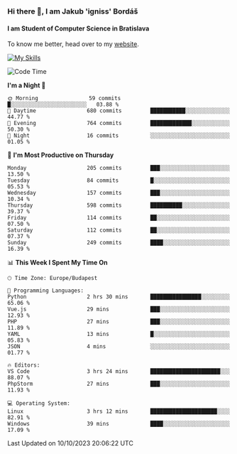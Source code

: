 ### Hi there 👋, I am Jakub 'igniss' Bordáš

#### I am Student of Computer Science in Bratislava
To know me better, head over to my [website](https://bordas.sk).

[![My Skills](https://skillicons.dev/icons?i=js,html,css,figma,svelte,java,kotlin,python,postgresql,typescript,nest,nodejs)](https://bordas.sk)


<!--START_SECTION:waka-->
![Code Time](http://img.shields.io/badge/Code%20Time-1%2C217%20hrs%203%20mins-blue)

**I'm a Night 🦉** 

```text
🌞 Morning                59 commits          █░░░░░░░░░░░░░░░░░░░░░░░░   03.88 % 
🌆 Daytime                680 commits         ███████████░░░░░░░░░░░░░░   44.77 % 
🌃 Evening                764 commits         █████████████░░░░░░░░░░░░   50.30 % 
🌙 Night                  16 commits          ░░░░░░░░░░░░░░░░░░░░░░░░░   01.05 % 
```
📅 **I'm Most Productive on Thursday** 

```text
Monday                   205 commits         ███░░░░░░░░░░░░░░░░░░░░░░   13.50 % 
Tuesday                  84 commits          █░░░░░░░░░░░░░░░░░░░░░░░░   05.53 % 
Wednesday                157 commits         ███░░░░░░░░░░░░░░░░░░░░░░   10.34 % 
Thursday                 598 commits         ██████████░░░░░░░░░░░░░░░   39.37 % 
Friday                   114 commits         ██░░░░░░░░░░░░░░░░░░░░░░░   07.50 % 
Saturday                 112 commits         ██░░░░░░░░░░░░░░░░░░░░░░░   07.37 % 
Sunday                   249 commits         ████░░░░░░░░░░░░░░░░░░░░░   16.39 % 
```


📊 **This Week I Spent My Time On** 

```text
🕑︎ Time Zone: Europe/Budapest

💬 Programming Languages: 
Python                   2 hrs 30 mins       ████████████████░░░░░░░░░   65.06 % 
Vue.js                   29 mins             ███░░░░░░░░░░░░░░░░░░░░░░   12.93 % 
PHP                      27 mins             ███░░░░░░░░░░░░░░░░░░░░░░   11.89 % 
YAML                     13 mins             █░░░░░░░░░░░░░░░░░░░░░░░░   05.83 % 
JSON                     4 mins              ░░░░░░░░░░░░░░░░░░░░░░░░░   01.77 % 

🔥 Editors: 
VS Code                  3 hrs 24 mins       ██████████████████████░░░   88.07 % 
PhpStorm                 27 mins             ███░░░░░░░░░░░░░░░░░░░░░░   11.93 % 

💻 Operating System: 
Linux                    3 hrs 12 mins       █████████████████████░░░░   82.91 % 
Windows                  39 mins             ████░░░░░░░░░░░░░░░░░░░░░   17.09 % 
```


 Last Updated on 10/10/2023 20:06:22 UTC
<!--END_SECTION:waka-->
